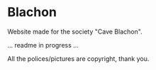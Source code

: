 Blachon
=======

Website made for the society "Cave Blachon".

... readme in progress ...

All the polices/pictures are copyright, thank you.
